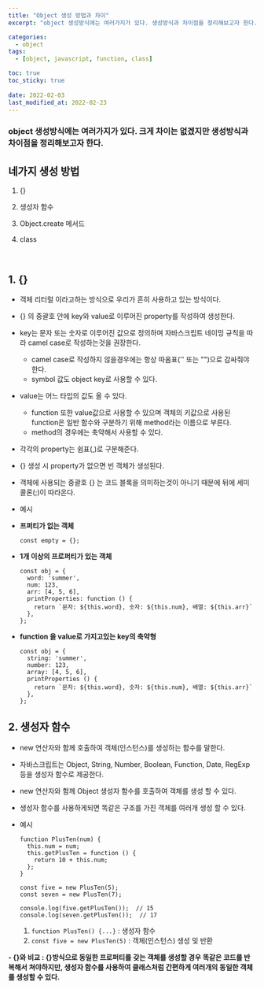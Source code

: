 ```yaml
---
title: "Object 생성 방법과 차이"
excerpt: "object 생성방식에는 여러가지가 있다. 생성방식과 차이점을 정리해보고자 한다."

categories:
  - object
tags:
  - [object, javascript, function, class]

toc: true
toc_sticky: true
 
date: 2022-02-03
last_modified_at: 2022-02-23
---
```



### object 생성방식에는 여러가지가 있다. 크게 차이는 없겠지만 생성방식과 차이점을 정리해보고자 한다.

## 네가지 생성 방법

1. {}
2. 생성자 함수
3. Object.create 메서드
4. class

   <!-- udemy(JavaScript: The Advanced Concepts (2022 Update)) > 섹션 6: Object Oriented Programming
   3 ~ 4 => udemy(JavaScript: The Advanced Concepts (2022 Update)) > 102 Object.creat() vs Class -->

<br>

## 1. {}

  - 객체 리터럴 이라고하는 방식으로 우리가 흔히 사용하고 있는 방식이다.
  - {} 의 중괄호 안에 key와 value로 이루어진 property를 작성하여 생성한다.
  - key는 문자 또는 숫자로 이루어진 값으로 정의하며 자바스크립트 네이밍 규칙을 따라 camel case로 작성하는것을 권장한다.
    - camel case로 작성하지 않을경우에는 항상 따옴표('' 또는 "")으로 감싸줘야 한다.
    - symbol 값도 object key로 사용할 수 있다.
  - value는 어느 타입의 값도 올 수 있다.
    - function 또한 value값으로 사용할 수 있으며 객체의 키값으로 사용된 function은 일반 함수와 구분하기 위해 method라는 이름으로 부른다.
    - method의 경우에는 축약해서 사용할 수 있다.
  - 각각의 property는 쉼표(,)로 구분해준다.
  - {} 생성 시 property가 없으면 빈 객체가 생성된다.
  - 객체에 사용되는 중괄호 {} 는 코드 블록을 의미하는것이 아니기 때문에 뒤에 세미콜론(;)이 따라온다.

  - 예시

  - **프퍼티가 없는 객체**

    ```
    const empty = {};
    ```

  - **1개 이상의 프로퍼티가 있는 객체**

    ```
    const obj = {
      word: 'summer',
      num: 123,
      arr: [4, 5, 6],
      printProperties: function () {
        return `문자: ${this.word}, 숫자: ${this.num}, 배열: ${this.arr}`
      },
    };
    ```

  - **function 을 value로 가지고있는 key의 축약형**

    ```
    const obj = {
      string: 'summer',
      number: 123,
      array: [4, 5, 6],
      printProperties () {
        return `문자: ${this.word}, 숫자: ${this.num}, 배열: ${this.arr}`
      },
    };
    ```

## 2. 생성자 함수

  - new 연산자와 함께 호출하여 객체(인스턴스)를 생성하는 함수를 말한다.
  - 자바스크립트는 Object, String, Number, Boolean, Function, Date, RegExp 등을 생성자 함수로 제공한다.
  - new 연산자와 함께 Object 생성자 함수를 호출하여 객체를 생성 할 수 있다.
  - 생성자 함수를 사용하게되면 똑같은 구조를 가진 객체를 여러개 생성 할 수 있다.

  - 예시
    ```
    function PlusTen(num) {
      this.num = num;
      this.getPlusTen = function () { 
        return 10 + this.num;
      };
    }

    const five = new PlusTen(5);
    const seven = new PlusTen(7);

    console.log(five.getPlusTen());  // 15
    console.log(seven.getPlusTen());  // 17
    ```
    1. `function PlusTen() {...}` : 생성자 함수
    2. `const five = new PlusTen(5)` : 객체(인스턴스) 생성 및 반환

  **- {}와 비교 : {}방식으로 동일한 프로퍼티를 갖는 객체를 생성할 경우 똑같은 코드를 반복해서 쳐야하지만, 생성자 함수를 사용하여 클래스처럼 간편하게 여러개의 동일한 객체를 생성할 수 있다.**